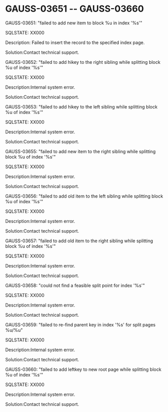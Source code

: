 # GAUSS-03651 -- GAUSS-03660<a name="EN-US_TOPIC_0302073288"></a>

GAUSS-03651: "failed to add new item to block %u in index '%s'"

SQLSTATE: XX000

Description: Failed to insert the record to the specified index page.

Solution:Contact technical support.

GAUSS-03652: "failed to add hikey to the right sibling while splitting block %u of index '%s'"

SQLSTATE: XX000

Description:Internal system error.

Solution:Contact technical support.

GAUSS-03653: "failed to add hikey to the left sibling while splitting block %u of index '%s'"

SQLSTATE: XX000

Description:Internal system error.

Solution:Contact technical support.

GAUSS-03655: "failed to add new item to the right sibling while splitting block %u of index '%s'"

SQLSTATE: XX000

Description:Internal system error.

Solution:Contact technical support.

GAUSS-03656: "failed to add old item to the left sibling while splitting block %u of index '%s'"

SQLSTATE: XX000

Description:Internal system error.

Solution:Contact technical support.

GAUSS-03657: "failed to add old item to the right sibling while splitting block %u of index '%s'"

SQLSTATE: XX000

Description:Internal system error.

Solution:Contact technical support.

GAUSS-03658: "could not find a feasible split point for index '%s'"

SQLSTATE: XX000

Description:Internal system error.

Solution:Contact technical support.

GAUSS-03659: "failed to re-find parent key in index '%s' for split pages %u/%u"

SQLSTATE: XX000

Description:Internal system error.

Solution:Contact technical support.

GAUSS-03660: "failed to add leftkey to new root page while splitting block %u of index '%s'"

SQLSTATE: XX000

Description:Internal system error.

Solution:Contact technical support.

